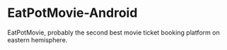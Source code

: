 # EatPotMovie-Android
EatPotMovie, probably the second best movie ticket booking platform on eastern hemisphere.
